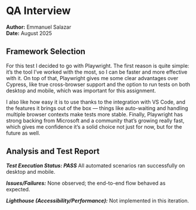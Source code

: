 # QA Interview

**Author:** Emmanuel Salazar  
**Date:** August 2025  

## Framework Selection

For this test I decided to go with Playwright. The first reason is quite simple: it’s the tool I’ve worked with the most, so I can be faster and more effective with it. On top of that, Playwright gives me some clear advantages over Cypress, like true cross-browser support and the option to run tests on both desktop and mobile, which was important for this assignment.

I also like how easy it is to use thanks to the integration with VS Code, and the features it brings out of the box — things like auto-waiting and handling multiple browser contexts make tests more stable. Finally, Playwright has strong backing from Microsoft and a community that’s growing really fast, which gives me confidence it’s a solid choice not just for now, but for the future as well.

## Analysis and Test Report

***Test Execution Status: PASS*** All automated scenarios ran successfully on desktop and mobile.

***Issues/Failures:*** None observed; the end-to-end flow behaved as expected.

***Lighthouse (Accessibility/Performance):*** Not implemented in this iteration.

